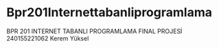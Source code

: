# Bpr201Internettabanliprogramlama
BPR 201 INTERNET TABANLI PROGRAMLAMA FINAL PROJESİ 240155221062 Kerem Yüksel
